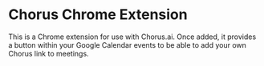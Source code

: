 # Chorus Chrome Extension

This is a Chrome extension for use with Chorus.ai. Once added, it provides a button within your Google Calendar events to be able to add your own Chorus link to meetings.
